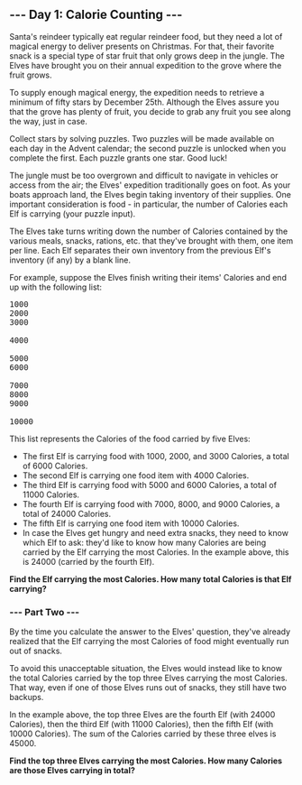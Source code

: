 ## --- Day 1: Calorie Counting ---  
Santa's reindeer typically eat regular reindeer food, but they need a lot of magical energy to deliver presents on Christmas.
For that, their favorite snack is a special type of star fruit that only grows deep in the jungle. The Elves have brought 
you on their annual expedition to the grove where the fruit grows.  

To supply enough magical energy, the expedition needs to retrieve a minimum of fifty stars by December 25th.
Although the Elves assure you that the grove has plenty of fruit, you decide to grab any fruit you see along the way, just in case.  

Collect stars by solving puzzles. Two puzzles will be made available on each day in the Advent calendar;
the second puzzle is unlocked when you complete the first. Each puzzle grants one star. Good luck!  

The jungle must be too overgrown and difficult to navigate in vehicles or access from the air; the Elves' expedition
traditionally goes on foot. As your boats approach land, the Elves begin taking inventory of their supplies. One important
consideration is food - in particular, the number of Calories each Elf is carrying (your puzzle input).  

The Elves take turns writing down the number of Calories contained by the various meals, snacks, rations, etc. 
that they've brought with them, one item per line. Each Elf separates their own inventory from the previous Elf's inventory (if any) by a blank line.  

For example, suppose the Elves finish writing their items' Calories and end up with the following list:  
<pre>
1000
2000
3000

4000

5000
6000

7000
8000
9000

10000
</pre>
This list represents the Calories of the food carried by five Elves:  

- The first Elf is carrying food with 1000, 2000, and 3000 Calories, a total of 6000 Calories.  
- The second Elf is carrying one food item with 4000 Calories.  
- The third Elf is carrying food with 5000 and 6000 Calories, a total of 11000 Calories.  
- The fourth Elf is carrying food with 7000, 8000, and 9000 Calories, a total of 24000 Calories.  
- The fifth Elf is carrying one food item with 10000 Calories.  
- In case the Elves get hungry and need extra snacks, they need to know which Elf to ask: they'd like to know how many Calories
are being carried by the Elf carrying the most Calories. In the example above, this is 24000 (carried by the fourth Elf).  

<b>Find the Elf carrying the most Calories. How many total Calories is that Elf carrying?</b>

### --- Part Two ---
By the time you calculate the answer to the Elves' question, they've already realized that the Elf carrying the most 
Calories of food might eventually run out of snacks.  

To avoid this unacceptable situation, the Elves would instead like to know the total Calories carried by the top three Elves
carrying the most Calories. That way, even if one of those Elves runs out of snacks, they still have two backups.  

In the example above, the top three Elves are the fourth Elf (with 24000 Calories), then the third Elf (with 11000 Calories),
then the fifth Elf (with 10000 Calories). The sum of the Calories carried by these three elves is 45000.  

<b>Find the top three Elves carrying the most Calories. How many Calories are those Elves carrying in total?</b>

